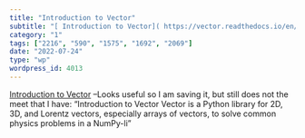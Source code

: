 ```yaml
---
title: "Introduction to Vector"
subtitle: "[ Introduction to Vector]( https://vector.readthedocs.io/en/develop/usage/intro.html) –Looks useful ..."
category: "1"
tags: ["2216", "590", "1575", "1692", "2069"]
date: "2022-07-24"
type: "wp"
wordpress_id: 4013
---
```

[ Introduction to Vector]( https://vector.readthedocs.io/en/develop/usage/intro.html) –Looks useful so I am saving it, but still does not the meet that I have: “Introduction to Vector Vector is a Python library for 2D, 3D, and Lorentz vectors, especially arrays of vectors, to solve common physics problems in a NumPy-li”